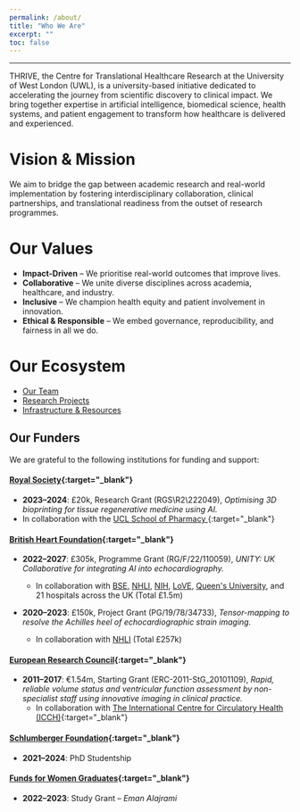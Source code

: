 ```yaml
---
permalink: /about/
title: "Who We Are"
excerpt: ""
toc: false
---
```


<style>
  .fixed-quote {
    position: fixed;
    top: 300px; /* lowered position */
    right: 50px;
    width: 380px;
    padding: 1rem;
    background-color: #f9f9f9;
    border-left: 4px solid #0072ce;
    font-style: italic;
    font-size: 0.95em;
    z-index: 1000;
  }
  .fixed-quote cite a {
    font-style: normal;
    color: #0072ce;
    text-decoration: none;
  }

  @media (max-width: 992px) {
    .fixed-quote {
      display: none;
    }
  }
</style>

<blockquote class="fixed-quote">
  <p>Our mission is to accelerate the translation of scientific discovery into clinical solutions that improve lives.</p>
  <cite><a href="https://www.uwl.ac.uk/staff/massoud-zolgharni" target="_blank">Professor Massoud Zolgharni, Director of THRIVE</a></cite>
</blockquote>

---

THRIVE, the Centre for Translational Healthcare Research at the University of West London (UWL), is a university-based initiative dedicated to accelerating the journey from scientific discovery to clinical impact. We bring together expertise in artificial intelligence, biomedical science, health systems, and patient engagement to transform how healthcare is delivered and experienced.

# Vision & Mission
We aim to bridge the gap between academic research and real-world implementation by fostering interdisciplinary collaboration, clinical partnerships, and translational readiness from the outset of research programmes.

# Our Values
- **Impact-Driven** – We prioritise real-world outcomes that improve lives.
- **Collaborative** – We unite diverse disciplines across academia, healthcare, and industry.
- **Inclusive** – We champion health equity and patient involvement in innovation.
- **Ethical & Responsible** – We embed governance, reproducibility, and fairness in all we do.

# Our Ecosystem
- [Our Team](/people/)
- [Research Projects](/projects/)
- [Infrastructure & Resources](/infrastructure/)


## Our Funders

We are grateful to the following institutions for funding and support:

#### [Royal Society](https://royalsociety.org/grants-schemes-awards/){:target="_blank"}
- **2023–2024**: £20k, Research Grant (RGS\\R2\\222049), *Optimising 3D bioprinting for tissue regenerative medicine using AI.*
- In collaboration with the [UCL School of Pharmacy
](https://www.ucl.ac.uk/pharmacy/){:target="_blank"}

#### [British Heart Foundation](https://www.bhf.org.uk){:target="_blank"}
- **2022–2027**: £305k, Programme Grant (RG/F/22/110059), *UNITY: UK Collaborative for integrating AI into echocardiography.*
  - In collaboration with [BSE](https://www.bsecho.org), [NHLI](https://www.imperial.ac.uk/nhli), [NIH](https://www.nhlbi.nih.gov/), [LoVE](https://www.visioneng.org.uk/), [Queen's University](https://pure.qub.ac.uk/en/organisations/school-of-electronics-electrical-engineering-and-computer-science), and 21 hospitals across the UK (Total £1.5m)

- **2020–2023**: £150k, Project Grant (PG/19/78/34733), *Tensor-mapping to resolve the Achilles heel of echocardiographic strain imaging.*
  - In collaboration with [NHLI](https://www.imperial.ac.uk/nhli) (Total £257k)

#### [European Research Council](https://erc.europa.eu/){:target="_blank"}
- **2011–2017**: €1.54m, Starting Grant (ERC-2011-StG_20101109), *Rapid, reliable volume status and ventricular function assessment by non-specialist staff using innovative imaging in clinical practice.*
  - In collaboration with [The International Centre for Circulatory Health (ICCH)](http://www.ffch.org){:target="_blank"}

#### [Schlumberger Foundation](https://www.slb.com/who-we-are/schlumberger-foundation){:target="_blank"}
- **2021–2024**: PhD Studentship

#### [Funds for Women Graduates](https://www.ffwg.org.uk){:target="_blank"}
- **2022–2023**: Study Grant – *Eman Alajrami*